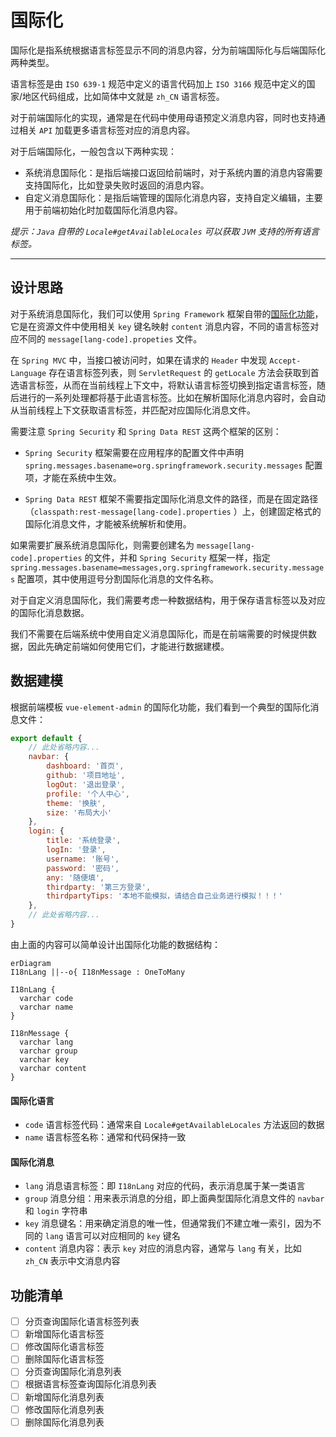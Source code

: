 国际化
=====

国际化是指系统根据语言标签显示不同的消息内容，分为前端国际化与后端国际化两种类型。

语言标签是由 `ISO 639-1` 规范中定义的语言代码加上 `ISO 3166` 规范中定义的国家/地区代码组成，比如简体中文就是 `zh_CN`
语言标签。

对于前端国际化的实现，通常是在代码中使用母语预定义消息内容，同时也支持通过相关 `API` 加载更多语言标签对应的消息内容。

对于后端国际化，一般包含以下两种实现：

- 系统消息国际化：是指后端接口返回给前端时，对于系统内置的消息内容需要支持国际化，比如登录失败时返回的消息内容。
- 自定义消息国际化：是指后端管理的国际化消息内容，支持自定义编辑，主要用于前端初始化时加载国际化消息内容。

*提示：`Java` 自带的 `Locale#getAvailableLocales` 可以获取 `JVM` 支持的所有语言标签。*

---

## 设计思路

对于系统消息国际化，我们可以使用 `Spring Framework` 框架自带的[国际化功能][1]，它是在资源文件中使用相关 `key`
键名映射 `content` 消息内容，不同的语言标签对应不同的 `message[lang-code].propeties` 文件。

在 `Spring MVC` 中，当接口被访问时，如果在请求的 `Header` 中发现 `Accept-Language` 存在语言标签列表，则 `ServletRequest`
的 `getLocale`
方法会获取到首选语言标签，从而在当前线程上下文中，将默认语言标签切换到指定语言标签，随后进行的一系列处理都将基于此语言标签。比如在解析国际化消息内容时，会自动从当前线程上下文获取语言标签，并匹配对应国际化消息文件。

需要注意 `Spring Security` 和 `Spring Data REST` 这两个框架的区别：

- `Spring Security` 框架需要在应用程序的配置文件中声明 `spring.messages.basename=org.springframework.security.messages`
  配置项，才能在系统中生效。

- `Spring Data REST` 框架不需要指定国际化消息文件的路径，而是在固定路径（`classpath:rest-message[lang-code].properties`
  ）上，创建固定格式的国际化消息文件，才能被系统解析和使用。

如果需要扩展系统消息国际化，则需要创建名为 `message[lang-code].properties` 的文件，并和 `Spring Security`
框架一样，指定 `spring.messages.basename=messages,org.springframework.security.messages` 配置项，其中使用逗号分割国际化消息的文件名称。

对于自定义消息国际化，我们需要考虑一种数据结构，用于保存语言标签以及对应的国际化消息数据。

我们不需要在后端系统中使用自定义消息国际化，而是在前端需要的时候提供数据，因此先确定前端如何使用它们，才能进行数据建模。

## 数据建模

根据前端模板 `vue-element-admin` 的国际化功能，我们看到一个典型的国际化消息文件：

```js
export default {
    // 此处省略内容...
    navbar: {
        dashboard: '首页',
        github: '项目地址',
        logOut: '退出登录',
        profile: '个人中心',
        theme: '换肤',
        size: '布局大小'
    },
    login: {
        title: '系统登录',
        logIn: '登录',
        username: '账号',
        password: '密码',
        any: '随便填',
        thirdparty: '第三方登录',
        thirdpartyTips: '本地不能模拟，请结合自己业务进行模拟！！！'
    },
    // 此处省略内容...
}
```

由上面的内容可以简单设计出国际化功能的数据结构：

```mermaid
erDiagram
I18nLang ||--o{ I18nMessage : OneToMany

I18nLang {
  varchar code
  varchar name
}

I18nMessage {
  varchar lang
  varchar group
  varchar key
  varchar content
}
```

#### 国际化语言

- `code` 语言标签代码：通常来自 `Locale#getAvailableLocales` 方法返回的数据
- `name` 语言标签名称：通常和代码保持一致

#### 国际化消息

- `lang` 消息语言标签：即 `I18nLang` 对应的代码，表示消息属于某一类语言
- `group` 消息分组：用来表示消息的分组，即上面典型国际化消息文件的 `navbar` 和 `login` 字符串
- `key` 消息键名：用来确定消息的唯一性，但通常我们不建立唯一索引，因为不同的 `lang` 语言可以对应相同的 `key` 键名
- `content` 消息内容：表示 `key` 对应的消息内容，通常与 `lang` 有关，比如 `zh_CN` 表示中文消息内容

## 功能清单

- [ ] 分页查询国际化语言标签列表
- [ ] 新增国际化语言标签
- [ ] 修改国际化语言标签
- [ ] 删除国际化语言标签
- [ ] 分页查询国际化消息列表
- [ ] 根据语言标签查询国际化消息列表
- [ ] 新增国际化消息列表
- [ ] 修改国际化消息列表
- [ ] 删除国际化消息列表

[1]:https://docs.spring.io/spring-boot/docs/2.7.10/reference/html/features.html#features.internationalization